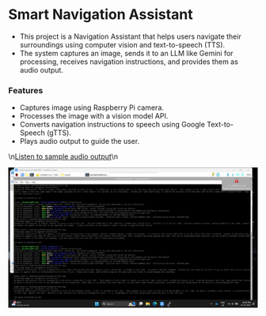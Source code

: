 # Smart Navigation Assistant

- This project is a Navigation Assistant that helps users navigate their surroundings using computer vision and text-to-speech (TTS).
- The system captures an image, sends it to an LLM like Gemini for processing, receives navigation instructions, and provides them as audio output.


### Features
- Captures image using Raspberry Pi camera.
- Processes the image with a vision model API.
- Converts navigation instructions to speech using Google Text-to-Speech (gTTS).
- Plays audio output to guide the user.



\n[Listen to sample audio output](https://raw.githubusercontent.com/jguruprasad2005/Smart-Navigation-assistant-for-Visually-Imparied/main/output.mp3)\n



![Alt Text](https://github.com/jguruprasad2005/Smart-Navigation-assistant-for-Visually-Imparied/blob/main/image1.jpeg)
